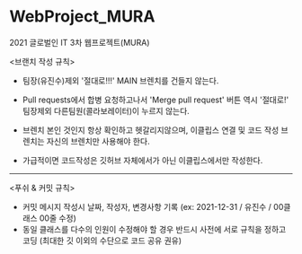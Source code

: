 # WebProject_MURA
2021 글로벌인 IT 3차 웹프로젝트(MURA)


<브랜치 작성 규칙>

- 팀장(유진수)제외 '절대로!!!' MAIN 브렌치를 건들지 않는다.

- Pull requests에서 합병 요청하고나서 'Merge pull request' 버튼 역시 '절대로!' 팀장제외 다른팀원(콜라보레이터)이 누르지 않는다.

- 브렌치 본인 것인지 항상 확인하고 헷갈리지않으며, 이클립스 연결 및 코드 작성 브렌치는 자신의 브렌치만 사용해야 한다.

- 가급적이면 코드작성은 깃허브 자체에서가 아닌 이클립스에서만 작성한다.

--------------------------------------------------------------------------------------------------------------------------

<푸쉬 & 커밋 규칙>

- 커밋 메시지 작성시 날짜, 작성자, 변경사항 기록 (ex: 2021-12-31 / 유진수 / 00클래스 00줄 수정)
- 동일 클래스를 다수의 인원이 수정해야 할 경우 반드시 사전에 서로 규칙을 정하고 코딩
  (최대한 깃 이외의 수단으로 코드 공유 권유)
